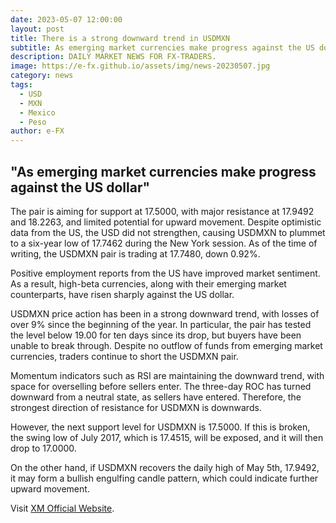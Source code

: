 ```yaml
---
date: 2023-05-07 12:00:00
layout: post
title: There is a strong downward trend in USDMXN
subtitle: As emerging market currencies make progress against the US dollar.
description: DAILY MARKET NEWS FOR FX-TRADERS.
image: https://e-fx.github.io/assets/img/news-20230507.jpg
category: news
tags:
  - USD
  - MXN
  - Mexico
  - Peso
author: e-FX
---
```


##  "As emerging market currencies make progress against the US dollar"

The pair is aiming for support at 17.5000, with major resistance at 17.9492 and 18.2263, and limited potential for upward movement. Despite optimistic data from the US, the USD did not strengthen, causing USDMXN to plummet to a six-year low of 17.7462 during the New York session. As of the time of writing, the USDMXN pair is trading at 17.7480, down 0.92%.

Positive employment reports from the US have improved market sentiment. As a result, high-beta currencies, along with their emerging market counterparts, have risen sharply against the US dollar.

USDMXN price action has been in a strong downward trend, with losses of over 9% since the beginning of the year. In particular, the pair has tested the level below 19.00 for ten days since its drop, but buyers have been unable to break through. Despite no outflow of funds from emerging market currencies, traders continue to short the USDMXN pair.

Momentum indicators such as RSI are maintaining the downward trend, with space for overselling before sellers enter. The three-day ROC has turned downward from a neutral state, as sellers have entered. Therefore, the strongest direction of resistance for USDMXN is downwards.

However, the next support level for USDMXN is 17.5000. If this is broken, the swing low of July 2017, which is 17.4515, will be exposed, and it will then drop to 17.0000.

On the other hand, if USDMXN recovers the daily high of May 5th, 17.9492, it may form a bullish engulfing candle pattern, which could indicate further upward movement.




Visit [XM Official Website](https://clicks.pipaffiliates.com/c?c=550036&l=en&p=0).